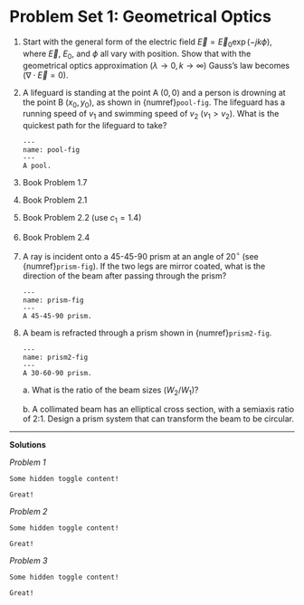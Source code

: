 # Problem Set 1: Geometrical Optics

1. Start with the general form of the electric field $\vec{E} = \vec{E}_0 \exp
   (-j k \phi)$, where $\vec{E}$, $E_0$, and $\phi$ all vary with position.
   Show that with the geometrical optics approximation $(\lambda \to 0, k \to
   \infty)$ Gauss’s law becomes $(\nabla \cdot \vec{E} = 0)$.

2. A lifeguard is standing at the point A $(0, 0)$ and a person is drowning at
   the point B $(x_0, y_0)$, as shown in {numref}`pool-fig`.  The lifeguard has
   a running speed of $v_1$ and swimming speed of $v_2$ $(v_1 \gt v_2)$. What
   is the quickest path for the lifeguard to take?  

   ```{figure} /_static/images/problems/pool.png
   ---
   name: pool-fig
   ---
   A pool.
   ```

3. Book Problem 1.7

4. Book Problem 2.1

5. Book Problem 2.2 (use $c_1 = 1.4$)

6. Book Problem 2.4

7. A ray is incident onto a 45-45-90 prism at an angle of $20^\circ$ (see
   {numref}`prism-fig`). If the two legs are mirror coated, what is the
   direction of the beam after passing through the prism?

   ```{figure} /_static/images/problems/prism.png
   ---
   name: prism-fig
   ---
   A 45-45-90 prism.
   ```

8. A beam is refracted through a prism shown in {numref}`prism2-fig`. 

   ```{figure} /_static/images/problems/prism2.png
   ---
   name: prism2-fig
   ---
   A 30-60-90 prism.
   ```
   
   a. What is the ratio of the beam sizes ($W_2 / W_1$)?  

   b. A collimated beam has an elliptical cross section, with a semiaxis ratio
   of 2:1.  Design a prism system that can transform the beam to be circular. 

---

**Solutions**

*Problem 1*

```{toggle}
Some hidden toggle content!

Great!
```

*Problem 2*

```{toggle}
Some hidden toggle content!

Great!
```

*Problem 3*

```{toggle}
Some hidden toggle content!

Great!
```